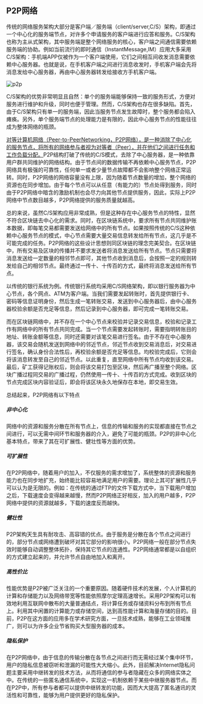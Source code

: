 <!-- 
It is written by liangrui_ibilling,
email:liangrui_ibilling@si-tech.com
-->

## P2P网络

传统的网络服务架构大部分是客户端／服务端（client/server,C/S）架构，即通过一个中心化的服务端节点，对许多个申请服务的客户端进行应答和服务。C/S架构也称为主从式架构，其中服务端是整个网络服务的核心，客户端之间通信需要依赖服务端的协助。例如当前流行的即时通信（InstantMessage,IM）应用大多采用C/S架构：手机端APP仅被作为一个客户端使用，它们之间相互间收发消息需要依赖中心服务器。也就是说，在手机客户端之间进行消息收发时，手机客户端会先将消息发给中心服务器，再由中心服务器转发给接收方手机客户端。

![p2p](3584EFC384FB4A6093705DABC7A7D3BF)

C/S架构的优势非常明显且自然：单个的服务端能够保持一致的服务形式，方便对服务进行维护和升级，同时也便于管理。然而，C/S架构也存在很多缺陷。首先，由于C/S架构只有单一的服务端，因此当服务节点发生故障时，整个服务都会陷入瘫痪。另外，单个服务端节点的处理能力是有限的，因此中心服务节点的性能往往成为整体网络的瓶颈。

<u>对等计算机网络（Peer-to-PeerNetworking，P2P网络），是一种消除了中心化的服务节点，将所有的网络参与者视为对等者（Peer），并在他们之间进行任务和工作负载分配。</u>P2P结构打破了传统的C/S模式，去除了中心服务器，是一种依靠用户群共同维护的网络结构。由于节点间的数据传输不再依赖中心服务节点，P2P网络具有极强的可靠性，任何单一或者少量节点故障都不会影响整个网络正常运转。同时，P2P网络的网络容量没有上限，因为随着节点数量的增加，整个网络的资源也在同步增加。由于每个节点可以从任意（有能力的）节点处得到服务，同时由于P2P网络中暗含的激励机制也会尽力向其他节点提供服务，因此，实际上P2P网络中节点数目越多，P2P网络提供的服务质量就越高。

总的来说，虽然C/S架构应用非常成熟，但是这种存在中心服务节点的特性，显然不符合区块链去中心化的需求。同时，在区块链系统中，要求所有节点共同维护账本数据，即每笔交易都需要发送给网络中的所有节点。如果按照传统的C/S这种依赖中心服务节点的模式，中心节点需要大量交易信息转发给所有节点，这几乎是不可能完成的任务。P2P网络的这些设计思想则同区块链的理念完美契合。在区块链中，所有交易及区块的传播并不要求发送者将消息发送给所有节点。节点只需要将消息发送给一定数量的相邻节点即可，其他节点收到消息后，会按照一定的规则转发给自己的相邻节点。最终通过一传十、十传百的方式，最终将消息发送给所有节点。

以传统的银行系统为例。传统银行系统均采用C/S网络架构，即以银行服务器为中心节点，各个网点、ATM为客户端。当我们需要发起转账时，首先提供银行卡、密码等信息证明身份，然后生成一笔转账交易，发送到中心服务器后，由中心服务器校验余额是否充足等信息，然后记录到中心服务器，即可完成一笔转账交易。

而在区块链网络中，并不存在一个中心节点来校验并记录交易信息，校验和记录工作有网络中的所有节点共同完成。当一个节点需要发起转账时，需要指明转账目的地址、转账金额等信息，同时还需要对该笔交易进行签名。由于不存在中心服务器，该交易会随机发送到网络中的邻近节点，邻近节点收到交易消息后，对交易进行签名，确认身份合法性后，再校验余额是否充足等信息。均校验完成后，它则会将该消息转发至自己的邻近节点。以此重复，直至网络中所有节点均收到该交易。最后，矿工获得记账权后，则会将该交易打包至区块，然后再广播至整个网络。区块广播过程同交易的广播过程，仍然使用一传十、十传百的方式完成。收到区块的节点完成区块内容验证后，即会将该区块永久地保存在本地，即交易生效。

总结起来，P2P网络有以下特点

##### 非中心化

网络中的资源和服务分散在所有节点上，信息的传输和服务的实现都直接在节点之间进行，可以无需中间环节和服务器的介入，避免了可能的瓶颈。P2P的非中心化基本特点，带来了其在可扩展性、健壮性等方面的优势。

##### 可扩展性

在P2P网络中，随着用户的加入，不仅服务的需求增加了，系统整体的资源和服务能力也在同步地扩充，始终能比较容易地满足用户的需要。理论上其可扩展性几乎可以认为是无限的。例如：在传统的通过FTP的文件下载方式中，当下载用户增加之后，下载速度会变得越来越慢，然而P2P网络正好相反，加入的用户越多，P2P网络中提供的资源就越多，下载的速度反而越快。

##### 健壮性

P2P架构天生具有耐攻击、高容错的优点。由于服务是分散在各个节点之间进行的，部分节点或网络遭到破坏对其它部分的影响很小。P2P网络一般在部分节点失效时能够自动调整整体拓扑，保持其它节点的连通性。P2P网络通常都是以自组织的方式建立起来的，并允许节点自由地加入和离开。

##### 高性价比

性能优势是P2P被广泛关注的一个重要原因。随着硬件技术的发展，个人计算机的计算和存储能力以及网络带宽等性能依照摩尔定理高速增长。采用P2P架构可以有效地利用互联网中散布的大量普通结点，将计算任务或存储资料分布到所有节点上。利用其中闲置的计算能力或存储空间，达到高性能计算和海量存储的目的。目前，P2P在这方面的应用多在学术研究方面，一旦技术成熟，能够在工业领域推广，则可以为许多企业节省购买大型服务器的成本。

##### 隐私保护

在P2P网络中，由于信息的传输分散在各节点之间进行而无需经过某个集中环节，用户的隐私信息被窃听和泄漏的可能性大大缩小。此外，目前解决Internet隐私问题主要采用中继转发的技术方法，从而将通信的参与者隐藏在众多的网络实体之中。在传统的一些匿名通信系统中，实现这一机制依赖于某些中继服务器节点。而在P2P中，所有参与者都可以提供中继转发的功能，因而大大提高了匿名通讯的灵活性和可靠性，能够为用户提供更好的隐私保护。